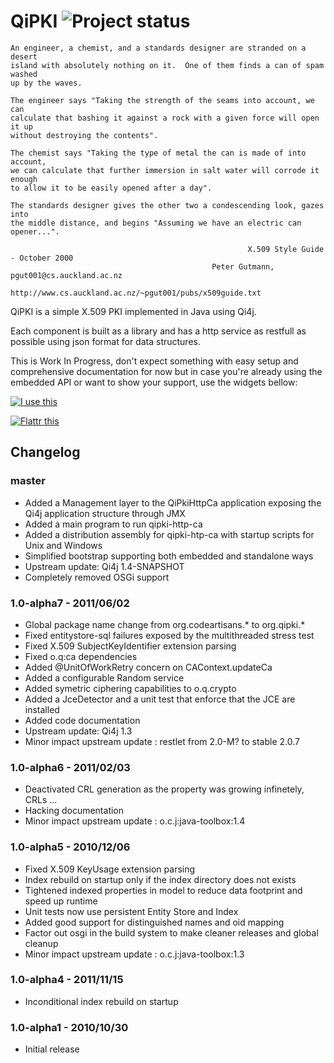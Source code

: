 # QiPKI ![Project status](http://stillmaintained.com/eskatos/qipki.png)


    An engineer, a chemist, and a standards designer are stranded on a desert
    island with absolutely nothing on it.  One of them finds a can of spam washed
    up by the waves.

    The engineer says "Taking the strength of the seams into account, we can
    calculate that bashing it against a rock with a given force will open it up
    without destroying the contents".

    The chemist says "Taking the type of metal the can is made of into account,
    we can calculate that further immersion in salt water will corrode it enough
    to allow it to be easily opened after a day".

    The standards designer gives the other two a condescending look, gazes into
    the middle distance, and begins "Assuming we have an electric can opener...".

                                                         X.509 Style Guide - October 2000
                                                 Peter Gutmann, pgut001@cs.auckland.ac.nz
                                 http://www.cs.auckland.ac.nz/~pgut001/pubs/x509guide.txt


QiPKI is a simple X.509 PKI implemented in Java using Qi4j.

Each component is built as a library and has a http service as restfull as possible using json format for data structures.

This is Work In Progress, don't expect something with easy setup and comprehensive documentation for now but in case
you're already using the embedded API or want to show your support, use the widgets bellow:

[![I use this][2]][1]

[![Flattr this][4]][3]

[1]: https://www.ohloh.net/p/qipki
[2]: https://www.ohloh.net/images/stack/iusethis/static_logo.png
[3]: https://flattr.com/thing/294404/QiPki
[4]: http://api.flattr.com/button/button-static-50x60.png


## Changelog

### master

* Added a Management layer to the QiPkiHttpCa application exposing the Qi4j application structure through JMX
* Added a main program to run qipki-http-ca
* Added a distribution assembly for qipki-htp-ca with startup scripts for Unix and Windows
* Simplified bootstrap supporting both embedded and standalone ways
* Upstream update: Qi4j 1.4-SNAPSHOT
* Completely removed OSGi support

### 1.0-alpha7 - 2011/06/02

* Global package name change from org.codeartisans.* to org.qipki.*
* Fixed entitystore-sql failures exposed by the multithreaded stress test
* Fixed X.509 SubjectKeyIdentifier extension parsing
* Fixed o.q:ca dependencies
* Added @UnitOfWorkRetry concern on CAContext.updateCa
* Added a configurable Random service
* Added symetric ciphering capabilities to o.q.crypto
* Added a JceDetector and a unit test that enforce that the JCE are installed
* Added code documentation
* Upstream update: Qi4j 1.3
* Minor impact upstream update : restlet from 2.0-M? to stable 2.0.7

### 1.0-alpha6 - 2011/02/03

* Deactivated CRL generation as the property was growing infinetely, CRLs ...
* Hacking documentation
* Minor impact upstream update : o.c.j:java-toolbox:1.4

### 1.0-alpha5 - 2010/12/06

* Fixed X.509 KeyUsage extension parsing
* Index rebuild on startup only if the index directory does not exists
* Tightened indexed properties in model to reduce data footprint and speed up runtime
* Unit tests now use persistent Entity Store and Index
* Added good support for distinguished names and oid mapping
* Factor out osgi in the build system to make cleaner releases and global cleanup
* Minor impact upstream update : o.c.j:java-toolbox:1.3

### 1.0-alpha4 - 2011/11/15

* Inconditional index rebuild on startup

### 1.0-alpha1 - 2010/10/30

* Initial release

